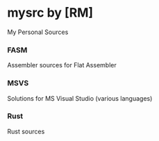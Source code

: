 # mysrc by [RM] #
My Personal Sources

### FASM ###
Assembler sources for Flat Assembler

### MSVS ###
Solutions for MS Visual Studio (various languages)

### Rust ###
Rust sources

